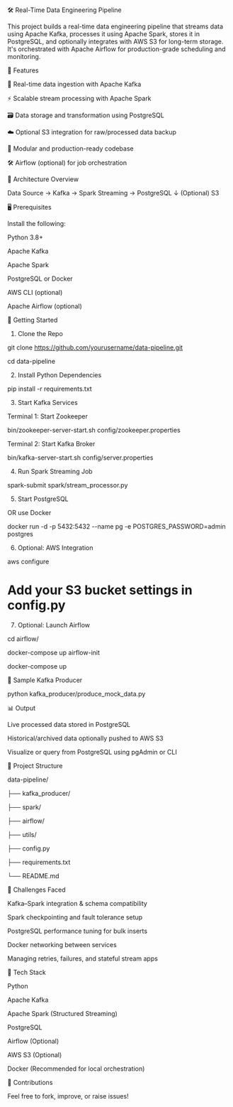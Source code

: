 🛠️ Real-Time Data Engineering Pipeline

This project builds a real-time data engineering pipeline that streams data using Apache Kafka, processes it using Apache Spark, stores it in PostgreSQL, and optionally integrates with AWS S3 for long-term storage. It's orchestrated with Apache Airflow for production-grade scheduling and monitoring.

📌 Features

🔄 Real-time data ingestion with Apache Kafka

⚡ Scalable stream processing with Apache Spark

🗃️ Data storage and transformation using PostgreSQL

☁️ Optional S3 integration for raw/processed data backup

🧩 Modular and production-ready codebase

🛠️ Airflow (optional) for job orchestration

🧱 Architecture Overview

Data Source → Kafka → Spark Streaming → PostgreSQL
                            ↓
                         (Optional) S3

🖥️ Prerequisites

Install the following:

Python 3.8+

Apache Kafka

Apache Spark

PostgreSQL or Docker

AWS CLI (optional)

Apache Airflow (optional)

🚀 Getting Started

1. Clone the Repo

git clone https://github.com/yourusername/data-pipeline.git

cd data-pipeline

2. Install Python Dependencies

pip install -r requirements.txt

3. Start Kafka Services

Terminal 1: Start Zookeeper

bin/zookeeper-server-start.sh config/zookeeper.properties

Terminal 2: Start Kafka Broker

bin/kafka-server-start.sh config/server.properties

4. Run Spark Streaming Job

spark-submit spark/stream_processor.py

5. Start PostgreSQL

OR use Docker

docker run -d -p 5432:5432 --name pg -e POSTGRES_PASSWORD=admin postgres

6. Optional: AWS Integration

aws configure

# Add your S3 bucket settings in config.py

7. Optional: Launch Airflow

cd airflow/

docker-compose up airflow-init

docker-compose up

🧪 Sample Kafka Producer

python kafka_producer/produce_mock_data.py

📊 Output

Live processed data stored in PostgreSQL

Historical/archived data optionally pushed to AWS S3

Visualize or query from PostgreSQL using pgAdmin or CLI

📂 Project Structure

data-pipeline/

├── kafka_producer/

├── spark/

├── airflow/

├── utils/

├── config.py

├── requirements.txt

└── README.md

🧠 Challenges Faced

Kafka–Spark integration & schema compatibility

Spark checkpointing and fault tolerance setup

PostgreSQL performance tuning for bulk inserts

Docker networking between services

Managing retries, failures, and stateful stream apps

📌 Tech Stack

Python

Apache Kafka

Apache Spark (Structured Streaming)

PostgreSQL

Airflow (Optional)

AWS S3 (Optional)

Docker (Recommended for local orchestration)

🤝 Contributions

Feel free to fork, improve, or raise issues!






